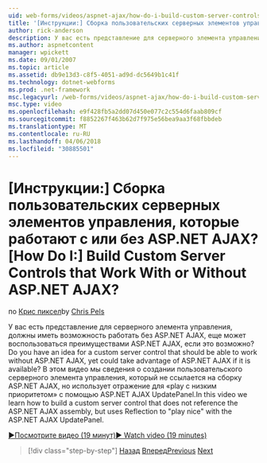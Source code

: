 ```yaml
---
uid: web-forms/videos/aspnet-ajax/how-do-i-build-custom-server-controls-that-work-with-or-without-aspnet-ajax
title: '[Инструкции:] Сборка пользовательских серверных элементов управления, которые работают с или без ASP.NET AJAX? | Документы Майкрософт'
author: rick-anderson
description: У вас есть представление для серверного элемента управления, должны иметь возможность работать без ASP.NET AJAX, еще может воспользоваться преимуществами ASP.NET AJAX, если он доступен...
ms.author: aspnetcontent
manager: wpickett
ms.date: 09/01/2007
ms.topic: article
ms.assetid: db9e13d3-c8f5-4051-ad9d-dc5649b1c41f
ms.technology: dotnet-webforms
ms.prod: .net-framework
msc.legacyurl: /web-forms/videos/aspnet-ajax/how-do-i-build-custom-server-controls-that-work-with-or-without-aspnet-ajax
msc.type: video
ms.openlocfilehash: e9f428fb5a2dd07d450e077c2c554d6faab809cf
ms.sourcegitcommit: f8852267f463b62d7f975e56bea9aa3f68fbbdeb
ms.translationtype: MT
ms.contentlocale: ru-RU
ms.lasthandoff: 04/06/2018
ms.locfileid: "30885501"
---
```

<a name="how-do-i-build-custom-server-controls-that-work-with-or-without-aspnet-ajax"></a><span data-ttu-id="4ac1a-104">[Инструкции:] Сборка пользовательских серверных элементов управления, которые работают с или без ASP.NET AJAX?</span><span class="sxs-lookup"><span data-stu-id="4ac1a-104">[How Do I:] Build Custom Server Controls that Work With or Without ASP.NET AJAX?</span></span>
====================
<span data-ttu-id="4ac1a-105">по [Крис пиксел](https://twitter.com/chrispels)</span><span class="sxs-lookup"><span data-stu-id="4ac1a-105">by [Chris Pels](https://twitter.com/chrispels)</span></span>

<span data-ttu-id="4ac1a-106">У вас есть представление для серверного элемента управления, должны иметь возможность работать без ASP.NET AJAX, еще может воспользоваться преимуществами ASP.NET AJAX, если это возможно?</span><span class="sxs-lookup"><span data-stu-id="4ac1a-106">Do you have an idea for a custom server control that should be able to work without ASP.NET AJAX, yet could take advantage of ASP.NET AJAX if it is available?</span></span> <span data-ttu-id="4ac1a-107">В этом видео мы сведения о создании пользовательского серверного элемента управления, который не ссылается на сборку ASP.NET AJAX, но использует отражение для «play с низким приоритетом» с помощью ASP.NET AJAX UpdatePanel.</span><span class="sxs-lookup"><span data-stu-id="4ac1a-107">In this video we learn how to build a custom server control that does not reference the ASP.NET AJAX assembly, but uses Reflection to "play nice" with the ASP.NET AJAX UpdatePanel.</span></span>

[<span data-ttu-id="4ac1a-108">&#9654;Посмотрите видео (19 минут)</span><span class="sxs-lookup"><span data-stu-id="4ac1a-108">&#9654; Watch video (19 minutes)</span></span>](https://channel9.msdn.com/Blogs/ASP-NET-Site-Videos/how-do-i-build-custom-server-controls-that-work-with-or-without-aspnet-ajax)

> [!div class="step-by-step"]
> <span data-ttu-id="4ac1a-109">[Назад](how-do-i-create-an-aspnet-ajax-extender-from-scratch.md)
> [Вперед](how-do-i-associate-ajax-client-behavior-with-an-aspnet-server-control.md)</span><span class="sxs-lookup"><span data-stu-id="4ac1a-109">[Previous](how-do-i-create-an-aspnet-ajax-extender-from-scratch.md)
[Next](how-do-i-associate-ajax-client-behavior-with-an-aspnet-server-control.md)</span></span>
